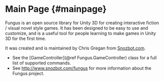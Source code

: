 Main Page {#mainpage}
=========

Fungus is an open source library for Unity 3D for creating interactive fiction / visual novel style games. It has been designed to be easy to use and customize, and is a useful tool for people learning to make games in Unity 3D for the first time.

It was created and is maintained by Chris Gregan from [Snozbot.com](http://www.snozbot.com/).

- See the [GameController](@ref Fungus.GameController) class for a full list of supported commands.
- See http://www.snozbot.com/fungus for more information about the Fungus project.

